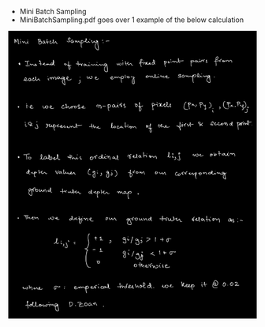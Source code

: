* Mini Batch Sampling
* MiniBatchSampling.pdf goes over 1 example of the below calculation

![minibatchNotes](./minibatchNotes.png)
